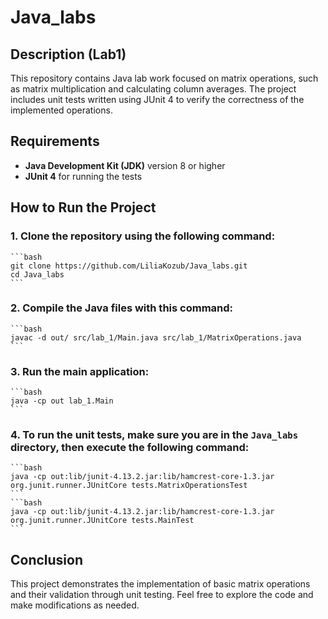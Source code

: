 # Java_labs

## Description (Lab1)

This repository contains Java lab work focused on matrix operations, such as matrix multiplication and calculating column averages. The project includes unit tests written using JUnit 4 to verify the correctness of the implemented operations.

## Requirements

- **Java Development Kit (JDK)** version 8 or higher
- **JUnit 4** for running the tests

## How to Run the Project

### 1. Clone the repository using the following command:

    ```bash
    git clone https://github.com/LiliaKozub/Java_labs.git
    cd Java_labs
    ```

### 2. Compile the Java files with this command:

    ```bash
    javac -d out/ src/lab_1/Main.java src/lab_1/MatrixOperations.java
    ```

### 3. Run the main application:

    ```bash
    java -cp out lab_1.Main
    ```

### 4. To run the unit tests, make sure you are in the `Java_labs` directory, then execute the following command:

    ```bash
    java -cp out:lib/junit-4.13.2.jar:lib/hamcrest-core-1.3.jar org.junit.runner.JUnitCore tests.MatrixOperationsTest
    ```
    ```bash
    java -cp out:lib/junit-4.13.2.jar:lib/hamcrest-core-1.3.jar org.junit.runner.JUnitCore tests.MainTest
    ```

## Conclusion

This project demonstrates the implementation of basic matrix operations and their validation through unit testing. Feel free to explore the code and make modifications as needed.

